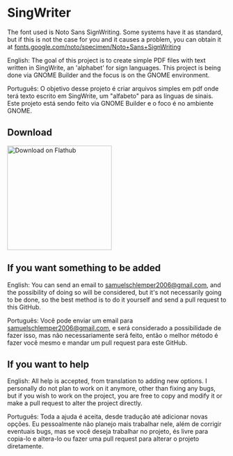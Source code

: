 # SingWriter

The font used is Noto Sans SignWriting. Some systems have it as standard, but if this is not the case for 
you and it causes a problem, you can obtain it at [fonts.google.com/noto/specimen/Noto+Sans+SignWriting](https://fonts.google.com/noto/specimen/Noto+Sans+SignWriting)

English: The goal of this project is to create simple PDF files with text written in SingWrite, an 'alphabet' for 
sign languages. This project is being done via GNOME Builder and the focus is on the GNOME environment.

Português: O objetivo desse projeto é criar arquivos simples em pdf onde terá texto escrito em SingWrite, um "alfabeto" 
para as línguas de sinais. Este projeto está sendo feito via GNOME Builder e o foco é no ambiente GNOME.

## Download

<a href='https://flathub.org/apps/io.github.Samuel_Schlemper_Schlemuel.SingWriter'><img width='240' alt='Download on Flathub' src='https://flathub.org/assets/badges/flathub-badge-en.png'/></a>

## If you want something to be added

English: You can send an email to samuelschlemper2006@gmail.com, and the possibility of doing so will be
considered, but it's not necessarily going to be done, so the best method is to do it yourself and send
a pull request to this GitHub.

Português: Você pode enviar um email para samuelschlemper2006@gmail.com, e será considerado a possibilidade
de fazer isso, mas não necessariamente será feito, então o melhor método é fazer você mesmo e mandar um 
pull request para este GitHub.

## If you want to help

English: All help is accepted, from translation to adding new options. I personally do not plan to work on it anymore, 
other than fixing any bugs, but if you wish to work on the project, you are free to copy and modify it or make a
pull request to alter the project directly.

Português: Toda a ajuda é aceita, desde tradução até adicionar novas opções. Eu pessoalmente não planejo mais trabalhar nele,
além de corrigir eventuais bugs, mas se você deseja trabalhar no projeto, és livre para copia-lo e altera-lo ou fazer uma
pull request para alterar o projeto diretamente.
